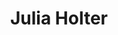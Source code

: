 ---
title: "Julia Holter"
summary: "Julia Shammas Holter is an American singer-songwriter, record producer, composer, artist and academic, based in Los Angeles. Following three independent album productions, Holter released Tragedy as her first official studio album in 2011. Ekstasis followed in 2012. After signing with Domino Records in 2013, she released the albums Loud City Song , Have You in My Wilderness and the live-in-the-studio album In the Same Room . Most recently, her double album Aviary was released in 2018.
Holter has also collaborated with other musicians, including Nite Jewel, Laurel Halo, Ariel Pink, Ducktails, Linda Perhacs, Michael Pisaro, and Jean-Michel Jarre."
slug: "julia-holter"
image: "julia-holter.jpg"
apple_music_artist_url: "https://music.apple.com/gb/artist/julia-holter/289099102"
wikipedia_url: "https://en.wikipedia.org/wiki/Julia_Holter"
---